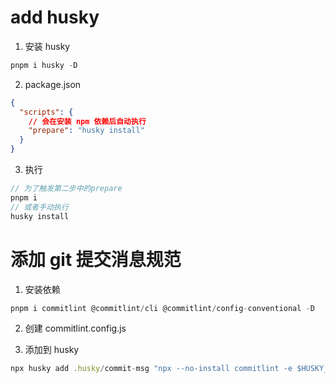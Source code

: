 # add husky

1. 安装 husky

```js
pnpm i husky -D
```

2. package.json

```json
{
  "scripts": {
    // 会在安装 npm 依赖后自动执行
    "prepare": "husky install"
  }
}
```

3. 执行

```js
// 为了触发第二步中的prepare
pnpm i
// 或者手动执行
husky install
```

# 添加 git 提交消息规范

1. 安装依赖

```js
pnpm i commitlint @commitlint/cli @commitlint/config-conventional -D
```

2. 创建 commitlint.config.js

3. 添加到 husky

```js
npx husky add .husky/commit-msg "npx --no-install commitlint -e $HUSKY_GIT_PARAMS"
```
